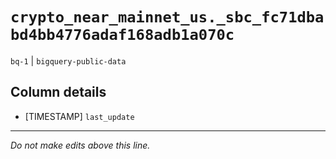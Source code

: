# `crypto_near_mainnet_us._sbc_fc71dbabd4bb4776adaf168adb1a070c`
`bq-1` | `bigquery-public-data`

## Column details
* [TIMESTAMP] `last_update`

-------------------------------------------------------------------------------
*Do not make edits above this line.*
